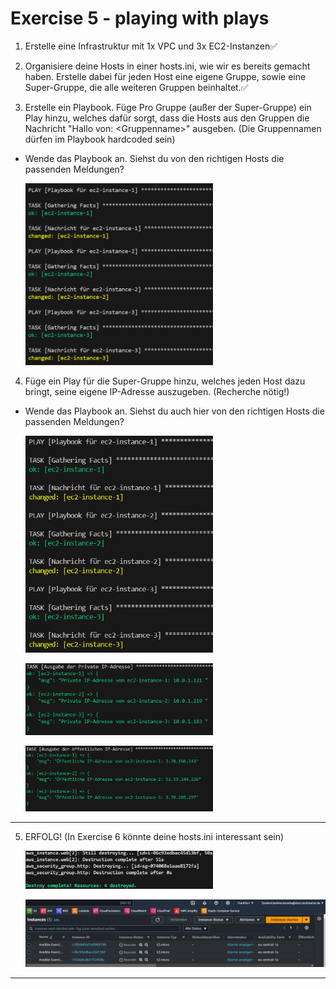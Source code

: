# Exercise 5 - playing with plays

1. Erstelle eine Infrastruktur mit 1x VPC und 3x EC2-Instanzen✅

2. Organisiere deine Hosts in einer hosts.ini, wie wir es bereits gemacht haben. Erstelle dabei für jeden Host eine eigene Gruppe, sowie eine Super-Gruppe, die alle weiteren Gruppen beinhaltet.✅

3. Erstelle ein Playbook. Füge Pro Gruppe (außer der Super-Gruppe) ein Play hinzu, welches dafür sorgt, dass die Hosts aus den Gruppen die Nachricht "Hallo von: \<Gruppenname\>" ausgeben. (Die Gruppennamen dürfen im Playbook hardcoded sein)
 - Wende das Playbook an. Siehst du von den richtigen Hosts die passenden Meldungen?
    
    <img src="image.png" width="300" alt="einzelne gruppe"></img>

4. Füge ein Play für die Super-Gruppe hinzu, welches jeden Host dazu bringt, seine eigene IP-Adresse auszugeben. (Recherche nötig!)
 - Wende das Playbook an. Siehst du auch hier von den richtigen Hosts die passenden Meldungen?

    <img src="image-3.png" width="300" alt="private_ip"></img>

    <img src="image-2.png" width="300" alt="private_ip"></img>

    <img src="image-1.png" width="300" alt="public_ip"></img>

---
5. ERFOLG! (In Exercise 6 könnte deine hosts.ini interessant sein)

    <img src="image-4.png" width="300" alt="public_ip"></img>

    <img src="image-5.png" width="600" alt="public_ip"></img>

---